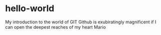 # hello-world
My introduction to the world of GIT
Github is exubiratingly magnificent if I can open the deepest reaches of my heart
Mario
